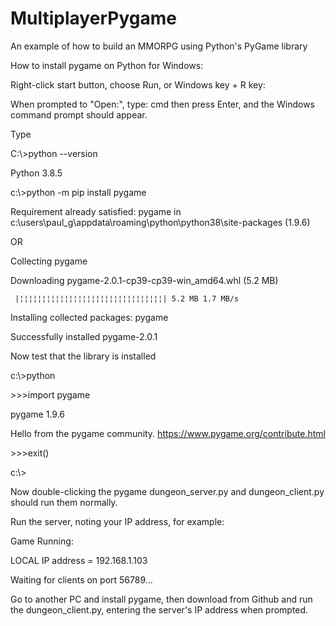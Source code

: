 # MultiplayerPygame
An example of how to build an MMORPG using Python's PyGame library

How to install pygame on Python for Windows:

Right-click start button, choose Run, or Windows key + R key:

When prompted to "Open:", type:
cmd 
then press Enter, and the Windows command prompt should appear.

Type

C:\\>python --version

Python 3.8.5

c:\\>python -m pip install pygame

Requirement already satisfied: pygame in c:\users\paul_g\appdata\roaming\python\python38\site-packages (1.9.6)

OR

Collecting pygame

  Downloading pygame-2.0.1-cp39-cp39-win_amd64.whl (5.2 MB)
  
     |¦¦¦¦¦¦¦¦¦¦¦¦¦¦¦¦¦¦¦¦¦¦¦¦¦¦¦¦¦¦¦¦| 5.2 MB 1.7 MB/s
     
Installing collected packages: pygame

Successfully installed pygame-2.0.1


Now test that the library is installed

c:\\>python

\>\>\>import pygame

pygame 1.9.6

Hello from the pygame community. https://www.pygame.org/contribute.html

\>\>\>exit()

c:\\>

Now double-clicking the pygame dungeon_server.py and dungeon_client.py should run them normally.

Run the server, noting your IP address, for example:

Game Running:

LOCAL IP address = 192.168.1.103

Waiting for clients on port 56789...

Go to another PC and install pygame, then download from Github and run the dungeon_client.py,
entering the server's IP address when prompted.
